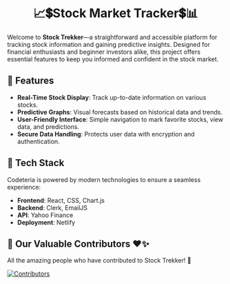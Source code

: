 <div align="center">

# 📈💲Stock Market Tracker💲📊

</div>

Welcome to **Stock Trekker**—a straightforward and accessible platform for tracking stock information and gaining predictive insights. Designed for financial enthusiasts and beginner investors alike, this project offers essential features to keep you informed and confident in the stock market.
 
## 🚀 Features

- **Real-Time Stock Display**: Track up-to-date information on various stocks.
- **Predictive Graphs**: Visual forecasts based on historical data and trends.
- **User-Friendly Interface**: Simple navigation to mark favorite stocks, view data, and predictions.
- **Secure Data Handling**: Protects user data with encryption and authentication.


## 🔧 Tech Stack

Codeteria is powered by modern technologies to ensure a seamless experience:

- **Frontend**: React, CSS, Chart.js
- **Backend**: Clerk, EmailJS
- **API**: Yahoo Finance
- **Deployment**: Netlify


## 👥 Our Valuable Contributors ❤️✨
All the amazing people who have contributed to Stock Trekker! 💖

[![Contributors](https://contrib.rocks/image?repo=tokosaniya09/STOCK_ANALYSIS)](https://github.com/tokosaniya09/STOCK_ANALYSIS/graphs/contributors)

